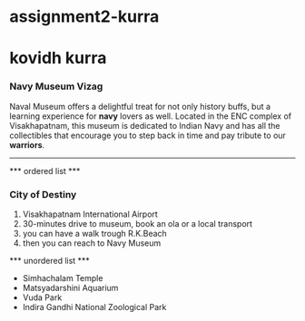 # assignment2-kurra
# kovidh kurra
### Navy Museum Vizag ###
Naval Museum offers a delightful treat for not only history buffs, but a learning experience for **navy** lovers as well. Located in the ENC complex of Visakhapatnam, this museum is dedicated to Indian Navy and has all the collectibles that encourage you to step back in time and pay tribute to our **warriors**.

***

*** ordered list ***

### City of Destiny 
1. Visakhapatnam International Airport
2. 30-minutes drive to museum, book an ola or a local transport
3. you can have a walk trough R.K.Beach
4. then you can reach to Navy Museum

*** unordered list ***
* Simhachalam Temple
* Matsyadarshini Aquarium
* Vuda Park
* Indira Gandhi National Zoological Park
